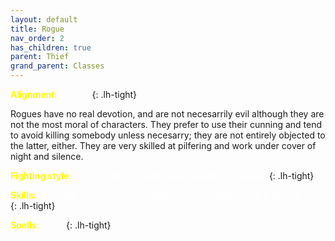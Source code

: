 ```yaml
---
layout: default
title: Rogue
nav_order: 2
has_children: true
parent: Thief
grand_parent: Classes
---
```


<span style="color: yellow">**Alignment**:</span> <span style="color: white">Neutral</span>
{: .lh-tight}

Rogues have no real devotion, and are not necesarrily evil although they are not the most moral of characters. They prefer to use their cunning and tend to avoid killing somebody unless necesarry; they are not entirely objected to the latter, either. They are very skilled at pilfering and work under cover of night and silence.

<span style="color: yellow">**Fighting style**:</span> <span style="color: white">One-handed; usually a shortsword or a dagger</span>
{: .lh-tight}

<span style="color: yellow">**Skills**:</span> <span style="color: white">backstab, blackjack, circle, detect traps, haggle, hunt, pick lock, scan</span>
{: .lh-tight}

<span style="color: yellow">**Spells**:</span> <span style="color: white">None</span>
{: .lh-tight}
